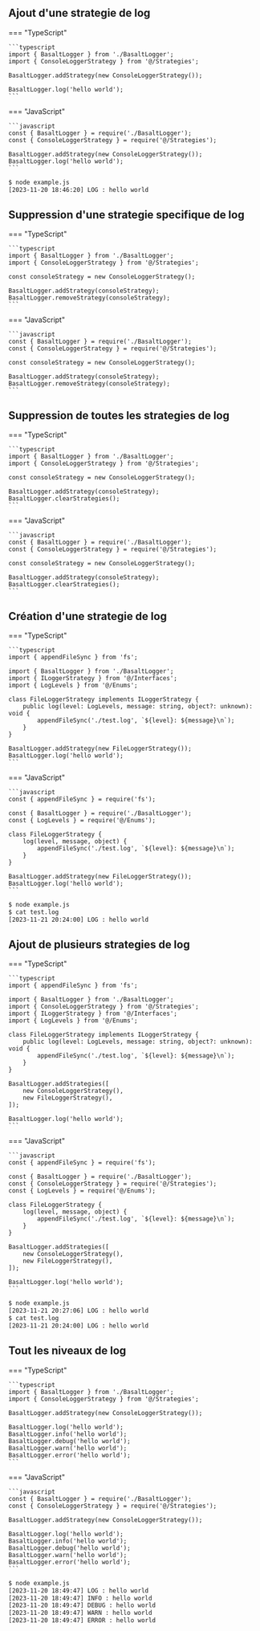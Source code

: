 ## **Ajout d'une strategie de log**

=== "TypeScript"

    ```typescript
    import { BasaltLogger } from './BasaltLogger';
    import { ConsoleLoggerStrategy } from '@/Strategies';
    
    BasaltLogger.addStrategy(new ConsoleLoggerStrategy());
    
    BasaltLogger.log('hello world');
    ```

=== "JavaScript"
    
    ```javascript
    const { BasaltLogger } = require('./BasaltLogger');
    const { ConsoleLoggerStrategy } = require('@/Strategies');

    BasaltLogger.addStrategy(new ConsoleLoggerStrategy());
    BasaltLogger.log('hello world');
    ```

<!-- termynal -->

```bash
$ node example.js
[2023-11-20 18:46:20] LOG : hello world
```

## **Suppression d'une strategie specifique de log**

=== "TypeScript"

    ```typescript
    import { BasaltLogger } from './BasaltLogger';
    import { ConsoleLoggerStrategy } from '@/Strategies';
    
    const consoleStrategy = new ConsoleLoggerStrategy();
    
    BasaltLogger.addStrategy(consoleStrategy);
    BasaltLogger.removeStrategy(consoleStrategy);
    ```

=== "JavaScript"

    ```javascript
    const { BasaltLogger } = require('./BasaltLogger');
    const { ConsoleLoggerStrategy } = require('@/Strategies');

    const consoleStrategy = new ConsoleLoggerStrategy();

    BasaltLogger.addStrategy(consoleStrategy);
    BasaltLogger.removeStrategy(consoleStrategy);
    ```

## **Suppression de toutes les strategies de log**

=== "TypeScript"

    ```typescript
    import { BasaltLogger } from './BasaltLogger';
    import { ConsoleLoggerStrategy } from '@/Strategies';
    
    const consoleStrategy = new ConsoleLoggerStrategy();
    
    BasaltLogger.addStrategy(consoleStrategy);
    BasaltLogger.clearStrategies();
    ```

=== "JavaScript"

    ```javascript
    const { BasaltLogger } = require('./BasaltLogger');
    const { ConsoleLoggerStrategy } = require('@/Strategies');

    const consoleStrategy = new ConsoleLoggerStrategy();

    BasaltLogger.addStrategy(consoleStrategy);
    BasaltLogger.clearStrategies();
    ```

## **Création d'une strategie de log**

=== "TypeScript"

    ```typescript
    import { appendFileSync } from 'fs';
    
    import { BasaltLogger } from './BasaltLogger';
    import { ILoggerStrategy } from '@/Interfaces';
    import { LogLevels } from '@/Enums';
    
    class FileLoggerStrategy implements ILoggerStrategy {
        public log(level: LogLevels, message: string, object?: unknown): void {
            appendFileSync('./test.log', `${level}: ${message}\n`);
        }
    }
    
    BasaltLogger.addStrategy(new FileLoggerStrategy());
    BasaltLogger.log('hello world');
    ```

=== "JavaScript"

    ```javascript
    const { appendFileSync } = require('fs');

    const { BasaltLogger } = require('./BasaltLogger');
    const { LogLevels } = require('@/Enums');
    
    class FileLoggerStrategy {
        log(level, message, object) {
            appendFileSync('./test.log', `${level}: ${message}\n`);
        }
    }

    BasaltLogger.addStrategy(new FileLoggerStrategy());
    BasaltLogger.log('hello world');
    ```

<!-- termynal -->

```bash
$ node example.js
$ cat test.log
[2023-11-21 20:24:00] LOG : hello world
```

## **Ajout de plusieurs strategies de log**


=== "TypeScript"

    ```typescript
    import { appendFileSync } from 'fs';
    
    import { BasaltLogger } from './BasaltLogger';
    import { ConsoleLoggerStrategy } from '@/Strategies';
    import { ILoggerStrategy } from '@/Interfaces';
    import { LogLevels } from '@/Enums';
    
    class FileLoggerStrategy implements ILoggerStrategy {
        public log(level: LogLevels, message: string, object?: unknown): void {
            appendFileSync('./test.log', `${level}: ${message}\n`);
        }
    }
    
    BasaltLogger.addStrategies([
        new ConsoleLoggerStrategy(),
        new FileLoggerStrategy(),
    ]);
    
    BasaltLogger.log('hello world');
    ```

=== "JavaScript"

    ```javascript
    const { appendFileSync } = require('fs');

    const { BasaltLogger } = require('./BasaltLogger');
    const { ConsoleLoggerStrategy } = require('@/Strategies');
    const { LogLevels } = require('@/Enums');
    
    class FileLoggerStrategy {
        log(level, message, object) {
            appendFileSync('./test.log', `${level}: ${message}\n`);
        }
    }

    BasaltLogger.addStrategies([
        new ConsoleLoggerStrategy(),
        new FileLoggerStrategy(),
    ]);

    BasaltLogger.log('hello world');
    ```

<!-- termynal -->

```bash
$ node example.js
[2023-11-21 20:27:06] LOG : hello world
$ cat test.log
[2023-11-21 20:24:00] LOG : hello world
```

## **Tout les niveaux de log**

=== "TypeScript"

    ```typescript
    import { BasaltLogger } from './BasaltLogger';
    import { ConsoleLoggerStrategy } from '@/Strategies';
    
    BasaltLogger.addStrategy(new ConsoleLoggerStrategy());
    
    BasaltLogger.log('hello world');
    BasaltLogger.info('hello world');
    BasaltLogger.debug('hello world');
    BasaltLogger.warn('hello world');
    BasaltLogger.error('hello world');
    ```
=== "JavaScript"
    
    ```javascript
    const { BasaltLogger } = require('./BasaltLogger');
    const { ConsoleLoggerStrategy } = require('@/Strategies');
    
    BasaltLogger.addStrategy(new ConsoleLoggerStrategy());
    
    BasaltLogger.log('hello world');
    BasaltLogger.info('hello world');
    BasaltLogger.debug('hello world');
    BasaltLogger.warn('hello world');
    BasaltLogger.error('hello world');
    ```
<!-- termynal -->

```bash
$ node example.js
[2023-11-20 18:49:47] LOG : hello world
[2023-11-20 18:49:47] INFO : hello world
[2023-11-20 18:49:47] DEBUG : hello world
[2023-11-20 18:49:47] WARN : hello world
[2023-11-20 18:49:47] ERROR : hello world
```
